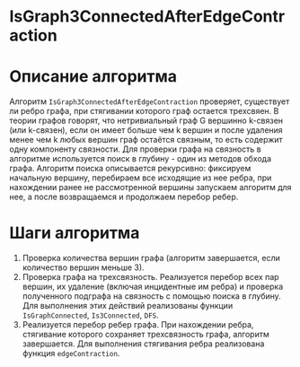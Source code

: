 # IsGraph3ConnectedAfterEdgeContraction
# Описание алгоритма
Алгоритм `IsGraph3ConnectedAfterEdgeContraction` проверяет, существует ли ребро графа, при стягивании которого граф остается трехсвяен. В теории графов говорят, что нетривиальный граф G вершинно k-связен (или k-связен), если он имеет больше чем k вершин и после удаления менее чем k любых вершин граф остаётся связным, то есть содержит одну компоненту связности. Для проверки графа на связность в алгоритме используется поиск в глубину - один из методов обхода графа. Алгоритм поиска описывается рекурсивно: фиксируем начальную вершину, перебираем все исходящие из нее ребра, при нахождении ранее не рассмотренной вершины запускаем алгоритм для нее, а после возвращаемся и продолжаем перебор ребер.
# Шаги алгоритма

1. Проверка количества вершин графа (алгоритм завершается, если количество вершин меньше 3).
2. Проверка графа на трехсвязность. Реализуется перебор всех пар вершин, их удаление (включая инцидентные им ребра) и проверка полученного подграфа на связность с помощью поиска в глубину. Для выполнения этих действий реализованы функции `IsGraphConnected`, `Is3Connected`, `DFS`.
3. Реализуется перебор ребер графа. При нахождении ребра, стягивание которого сохраняет трехсвязность графа, алгоритм завершается. Для выполнения стягивания ребра реализована функция `edgeContraction`.





